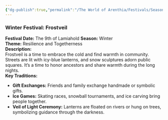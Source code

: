 ```yaml
---
{"dg-publish":true,"permalink":"/The World of Arenthia/Festivals/Seasonal Festivals/Festival of Winter/","tags":["Festivals","Seasons","Calander","Winter"]}
---
```


### **Winter Festival:** Frostveil
**Festival Date:** The 9th of Lamiahold
**Season:** Winter  
**Theme:** Resilience and Togetherness  
**Description:**  
Frostveil is a time to embrace the cold and find warmth in community. Streets are lit with icy-blue lanterns, and snow sculptures adorn public squares. It’s a time to honor ancestors and share warmth during the long nights.  
**Key Traditions:**

- **Gift Exchanges:** Friends and family exchange handmade or symbolic gifts.
- **Ice Games:** Skating races, snowball tournaments, and ice carving bring people together.
- **Veil of Light Ceremony:** Lanterns are floated on rivers or hung on trees, symbolizing guidance through the darkness.
